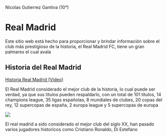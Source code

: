 <!DOCTYPE html>
<html>
<head>
    Nicolas Gutierrez Gantiva (10°) 
</head>
<body>
    <h1>Real Madrid</h1>
    <p>Este sitio web está hecho para proporcionar y brindar información sobre el club más prestigioso de la historia, el Real Madrid FC, tiene un gran palmares el cual avala </p>
    
 <h2 id="historia">Historia del Real Madrid</h2>
    <p><a href="https://drive.google.com/file/d/1N1Zoo5rd53WvxYnuNQnxBlrPxOD1i2SM/view?usp=sharing" target="_blank">Historia Real Madrid (Video) </a></p>
    <p>El Real Madrid considerado el mejor club de la historia, lo cual puede ser verdad, ya que sus titulos pueden respaldarlo, con un total de 101 titulos, 14 champions league, 35 ligas españolas, 8 mundiales de clubes, 20 copas del rey, 12 supercopas de españa, 2 europa league y 5 supercopas de europa 
<div class="container">
        <img src="https://i.postimg.cc/26PyJKRM/palmares-del-madrid.jpg"with=100%>
        <p>
            El real madrid a sido considerado el mejor club del siglo XX, han pasado varios jugadores historicos como Cristiano Ronaldo, Di Estefano 
        </p>
</div>
</body>
</html>
</body>
</html>

